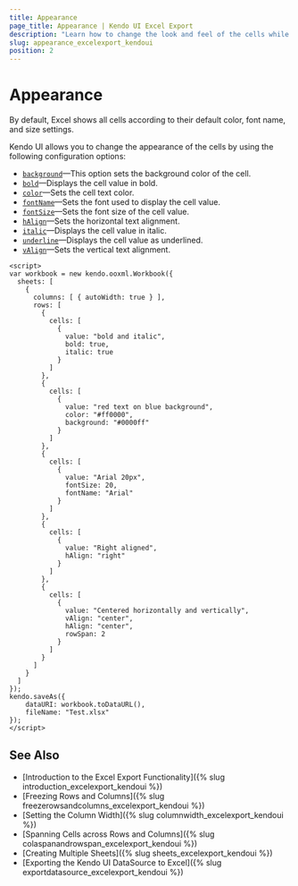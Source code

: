 ```yaml
---
title: Appearance
page_title: Appearance | Kendo UI Excel Export
description: "Learn how to change the look and feel of the cells while exporting Kendo UI components to Excel."
slug: appearance_excelexport_kendoui
position: 2
---
```


# Appearance

By default, Excel shows all cells according to their default color, font name, and size settings.

Kendo UI allows you to change the appearance of the cells by using the following configuration options:

* [`background`](/api/javascript/ooxml/workbook/configuration/sheets.rows.cells.background)&mdash;This option sets the background color of the cell.
* [`bold`](/api/javascript/ooxml/workbook/configuration/sheets.rows.cells.bold)&mdash;Displays the cell value in bold.
* [`color`](/api/javascript/ooxml/workbook/configuration/sheets.rows.cells.color)&mdash;Sets the cell text color.
* [`fontName`](/api/javascript/ooxml/workbook/configuration/sheets.rows.cells.fontname)&mdash;Sets the font used to display the cell value.
* [`fontSize`](/api/javascript/ooxml/workbook/configuration/sheets.rows.cells.fontsize)&mdash;Sets the font size of the cell value.
* [`hAlign`](/api/javascript/ooxml/workbook/configuration/sheets.rows.cells.halign)&mdash;Sets the horizontal text alignment.
* [`italic`](/api/javascript/ooxml/workbook/configuration/sheets.rows.cells.italic)&mdash;Displays the cell value in italic.
* [`underline`](/api/javascript/ooxml/workbook/configuration/sheets.rows.cells.underline)&mdash;Displays the cell value as underlined.
* [`vAlign`](/api/javascript/ooxml/workbook/configuration/sheets.rows.cells.valign)&mdash;Sets the vertical text alignment.

```dojo
<script>
var workbook = new kendo.ooxml.Workbook({
  sheets: [
    {
      columns: [ { autoWidth: true } ],
      rows: [
        {
          cells: [
            {
              value: "bold and italic",
              bold: true,
              italic: true
            }
          ]
        },
        {
          cells: [
            {
              value: "red text on blue background",
              color: "#ff0000",
              background: "#0000ff"
            }
          ]
        },
        {
          cells: [
            {
              value: "Arial 20px",
              fontSize: 20,
              fontName: "Arial"
            }
          ]
        },
        {
          cells: [
            {
              value: "Right aligned",
              hAlign: "right"
            }
          ]
        },
        {
          cells: [
            {
              value: "Centered horizontally and vertically",
              vAlign: "center",
              hAlign: "center",
              rowSpan: 2
            }
          ]
        }
      ]
    }
  ]
});
kendo.saveAs({
    dataURI: workbook.toDataURL(),
    fileName: "Test.xlsx"
});
</script>
```

## See Also

* [Introduction to the Excel Export Functionality]({% slug introduction_excelexport_kendoui %})
* [Freezing Rows and Columns]({% slug freezerowsandcolumns_excelexport_kendoui %})
* [Setting the Column Width]({% slug columnwidth_excelexport_kendoui %})
* [Spanning Cells across Rows and Columns]({% slug colaspanandrowspan_excelexport_kendoui %})
* [Creating Multiple Sheets]({% slug sheets_excelexport_kendoui %})
* [Exporting the Kendo UI DataSource to Excel]({% slug exportdatasource_excelexport_kendoui %})
